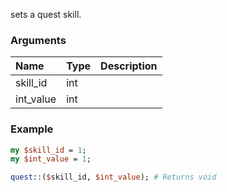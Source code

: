sets a quest skill.
### Arguments
**Name**|**Type**|**Description**
:---|:---|:---
skill_id|int|
int_value|int|

### Example

```perl
my $skill_id = 1;
my $int_value = 1;

quest::($skill_id, $int_value); # Returns void
```